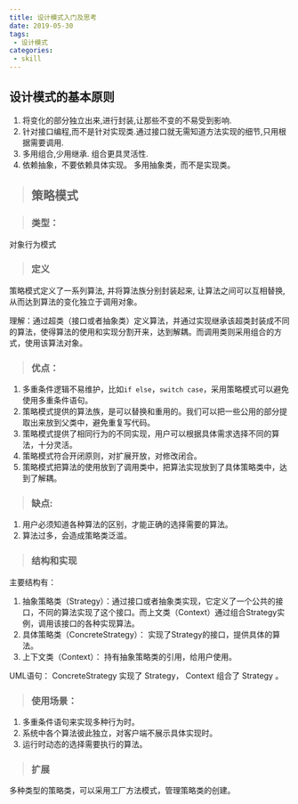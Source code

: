 ```yaml
---
title: 设计模式入门及思考
date: 2019-05-30
tags:
 - 设计模式
categories:
 - skill
---
```


## 设计模式的基本原则
1. 将变化的部分独立出来,进行封装,让那些不变的不易受到影响.
2. 针对接口编程,而不是针对实现类.通过接口就无需知道方法实现的细节,只用根据需要调用.
3. 多用组合,少用继承. 组合更具灵活性.
4. 依赖抽象，不要依赖具体实现。 多用抽象类，而不是实现类。

>## 策略模式

> ### 类型： 
对象行为模式

> ### 定义
 策略模式定义了一系列算法, 并将算法族分别封装起来, 让算法之间可以互相替换, 从而达到算法的变化独立于调用对象。

理解：通过超类（接口或者抽象类）定义算法，并通过实现继承该超类封装成不同的算法，使得算法的使用和实现分割开来，达到解耦。而调用类则采用组合的方式，使用该算法对象。

>### 优点：
1. 多重条件逻辑不易维护，比如`if else`，`switch case`，采用策略模式可以避免使用多重条件语句。
2. 策略模式提供的算法族，是可以替换和重用的。我们可以把一些公用的部分提取出来放到父类中，避免重复写代码。
3. 策略模式提供了相同行为的不同实现，用户可以根据具体需求选择不同的算法，十分灵活。
4. 策略模式符合开闭原则，对扩展开放，对修改闭合。
5. 策略模式把算法的使用放到了调用类中，把算法实现放到了具体策略类中，达到了解耦。

> ### 缺点:
1. 用户必须知道各种算法的区别，才能正确的选择需要的算法。
2. 算法过多，会造成策略类泛滥。

>### 结构和实现

主要结构有：
1. 抽象策略类（Strategy）：通过接口或者抽象类实现，它定义了一个公共的接口，不同的算法实现了这个接口。而上文类（Context）通过组合Strategy实例，调用该接口的各种实现算法。
2. 具体策略类（ConcreteStrategy）： 实现了Strategy的接口，提供具体的算法。
3. 上下文类（Context）： 持有抽象策略类的引用，给用户使用。

UML语句： ConcreteStrategy 实现了 Strategy， Context 组合了 Strategy 。

> ### 使用场景：
1. 多重条件语句来实现多种行为时。
2. 系统中各个算法彼此独立，对客户端不展示具体实现时。
3. 运行时动态的选择需要执行的算法。

>### 扩展
多种类型的策略类，可以采用工厂方法模式，管理策略类的创建。
